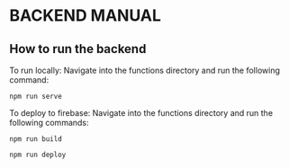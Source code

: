 # BACKEND MANUAL

## How to run the backend
To run locally: Navigate into the functions directory and run the following command:

``` npm run serve ```   

To deploy to firebase: Navigate into the functions directory and run the following commands:

``` npm run build ```

``` npm run deploy ```



